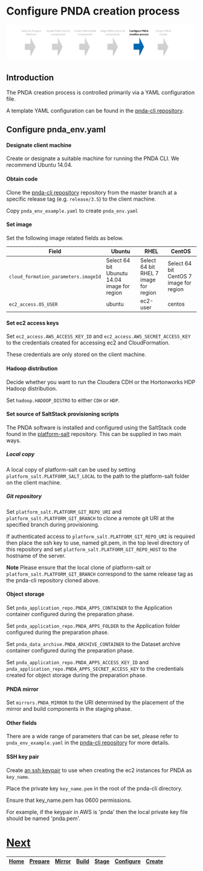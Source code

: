 # Configure PNDA creation process

![](../images/breadcrumbs-cfg.jpg)

## Introduction

The PNDA creation process is controlled primarily via a YAML configuration file.

A template YAML configuration can be found in the [pnda-cli repository](https://github.com/pndaproject/pnda-cli). 

## Configure pnda_env.yaml

#### Designate client machine

Create or designate a suitable machine for running the PNDA CLI. We recommend Ubuntu 14.04.

#### Obtain code

Clone the [pnda-cli repository](https://github.com/pndaproject/pnda-cli) repository from the master branch at a specific release tag (e.g. ```release/3.5```) to the client machine.

Copy ```pnda_env_example.yaml``` to create ```pnda_env.yaml```

#### Set image

Set the following image related fields as below.

| Field | Ubuntu | RHEL | CentOS |
| --- | --- | --- | --- |
|  `cloud_formation_parameters.imageId`   |  Select 64 bit Ubunutu 14.04 image for region  | Select 64 bit RHEL 7 image for region | Select 64 bit CentOS 7 image for region |
|  `ec2_access.OS_USER`   |  ubuntu  | ec2-user | centos | 

#### Set ec2 access keys

Set `ec2_access.AWS_ACCESS_KEY_ID` and `ec2_access.AWS_SECRET_ACCESS_KEY` to the credentials created for accessing ec2 and CloudFormation. 

These credentials are only stored on the client machine.

#### Hadoop distribution

Decide whether you want to run the Cloudera CDH or the Hortonworks HDP Hadoop distribution.

Set `hadoop.HADOOP_DISTRO` to either `CDH` or `HDP`.

#### Set source of SaltStack provisioning scripts

The PNDA software is installed and configured using the SaltStack code found in the [platform-salt](https://github.com/pndaproject/platform-salt) repository.  This can be supplied in two main ways.

##### Local copy

A local copy of platform-salt can be used by setting `platform_salt.PLATFORM_SALT_LOCAL` to the path to the platform-salt folder on the client machine.

##### Git repository

Set `platform_salt.PLATFORM_GIT_REPO_URI` and `platform_salt.PLATFORM_GIT_BRANCH` to clone a remote git URI at the specified branch during provisioning.
  
If authenticated access to `platform_salt.PLATFORM_GIT_REPO_URI` is required then place the ssh key to use, named git.pem, in the top level directory of this repository and set `platform_salt.PLATFORM_GIT_REPO_HOST` to the hostname of the server.

**Note** Please ensure that the local clone of platform-salt or  `platform_salt.PLATFORM_GIT_BRANCH` correspond to the same release tag as the pnda-cli repository cloned above.

#### Object storage

Set `pnda_application_repo.PNDA_APPS_CONTAINER` to the Application container configured during the preparation phase.

Set `pnda_application_repo.PNDA_APPS_FOLDER` to the Application folder configured during the preparation phase.

Set `pnda_data_archive.PNDA_ARCHIVE_CONTAINER` to the Dataset archive container configured during the preparation phase.

Set   `pnda_application_repo.PNDA_APPS_ACCESS_KEY_ID` and `pnda_application_repo.PNDA_APPS_SECRET_ACCESS_KEY` to the credentials created for object storage during the preparation phase.

#### PNDA mirror

Set `mirrors.PNDA_MIRROR` to the URI determined by the placement of the mirror and build components in the staging phase.

#### Other fields

There are a wide range of parameters that can be set, please refer to ```pnda_env_example.yaml``` in the [pnda-cli repository](https://github.com/pndaproject/pnda-cli) for more details.

#### SSH key pair

Create [an ssh keypair](http://docs.aws.amazon.com/AWSEC2/latest/UserGuide/ec2-key-pairs.html) to use when creating the ec2 instances for PNDA as ```key_name```. 

Place the private key ```key_name.pem``` in the root of the pnda-cli directory. 

Ensure that key_name.pem has 0600 permissions. 

For example, if the keypair in AWS is 'pnda' then the local private key file should be named 'pnda.pem'.

# [Next](CREATE.md)

| [Home](../OVERVIEW.md) | [Prepare](PREPARE.md) | [Mirror](MIRROR.md) | [Build](BUILD.md) | [Stage](STAGE.md) | [Configure](CONFIGURE.md) | [Create](CREATE.md) | 
| --- | --- | --- | --- | --- | --- | --- |
